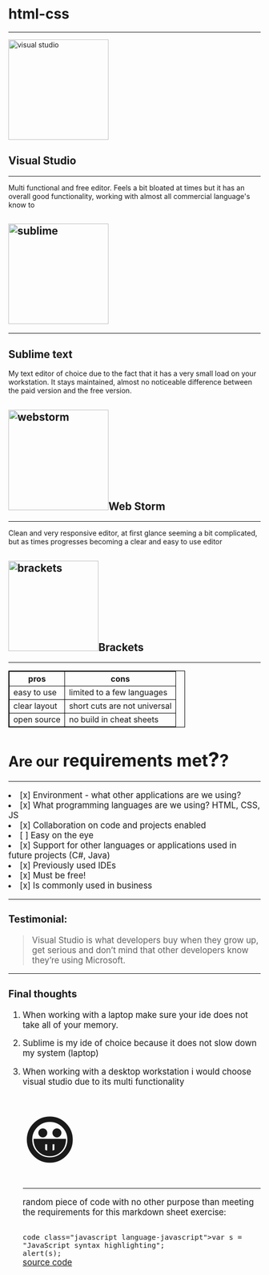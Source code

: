 # html-css
<!DOCTYPE html>
<html>
<head>
<meta charset="UTF-8"
Markdown to html exercise
<link rel="stylesheet" type="text/css" href="/style.css" />
<hr>
</body>
<p><img src="http://www.codestring.co.uk/site/wp-content/uploads/2016/07/VisualStudio.png" width="200" height="200" alt="visual studio" /></p>

<h2 id="visualstudio">Visual Studio </h2>
<hr><small></small>
<p>Multi functional and  free editor.
Feels a bit bloated at times but it has an overall good functionality, 
working with almost all commercial language's know to </p>

<h2 id="sublimehttpiconsiconarchivecomiconsbokehliciapacifica256sublimetexticonpng"><img src="http://icons.iconarchive.com/icons/bokehlicia/pacifica/256/sublime-text-icon.png"  width="200" height="200"alt="sublime" /> </h2>
<hr>
<h2 id="sublimetext">Sublime text</h2>
<p>My text editor of choice due to the fact that it has a very small load on your workstation.
It stays maintained,
almost no noticeable difference between the paid version and the free version.</p>

<h2 id="webstormhttpsiconiconscomicons21381png512webstorm_93692png"><img src="https://icon-icons.com/icons2/1381/PNG/512/webstorm_93692.png"  width="200" height="200" alt="webstorm"

<h2 id="webstorm">Web Storm</h2>
<hr>
<p>Clean and very responsive editor, at first glance seeming a bit complicated, but as times progresses becoming a clear and easy to use editor</p>

<h2 id="bracketshttpiconsiconarchivecomiconsbokehliciaalike256bracketsiconpng"><img src="http://icons.iconarchive.com/icons/bokehlicia/alike/256/brackets-icon.png" width="180" height="180" alt="brackets"
																					
																			
<h2 id="brackets">Brackets</h2>
<hr>
<html>
<head>
<style>
table, th, td {
  border: 1px solid black;
  border-collapse: collapse;
}
</style>
</head>
<body>

<table style="width:70%">
  <tr>
    <th>pros</th>
    <th>cons</th> 
  </tr>
  <tr>
    <td>easy to use</td>
    <td>limited to a few languages</td>
  
  </tr>
  <tr>
    <td>clear layout</td>
    <td>short cuts are not universal</td>
  </tr>
  <tr>
    <td>open source</td>
    <td>no build in cheat sheets</td>
  </tr>
</table>

</body>
</html>


<h1 id="areourrequirementsmet">Are <big><underline></underline><small>our</small></small> requirements met<big>?</big>?</h1>
<hr>
<li>[x] Environment - what other applications are we using? </li>

<li>[x] What programming languages are we using? HTML, CSS, JS</li>

<li>[x] Collaboration on code and projects enabled</li>

<li>[ ] Easy on the eye</li>

<li>[x] Support for other languages or applications used in future projects (C#, Java)</li>

<li>[x] Previously used IDEs</li>

<li>[x] Must be free!</li>

<li>[x] Is commonly used in business</li>
</ul>
<hr>
<h3 id="testimonial">Testimonial:</h3>

<blockquote>
  <p>Visual Studio is what developers buy when they grow up, get serious and don’t mind that other developers know they’re using Microsoft.</p>
</blockquote>
<hr>
<h3 id="finalthoughts">Final thoughts</h3>

<ol>
<li><p>When working with a laptop make sure your ide does not take all of your memory.</p></li>

<li><p>Sublime is my ide of choice because it does not slow down my system (laptop)</p></li>

<li><p>When working with a desktop workstation i would choose visual studio due to its multi functionality</p>

<h1 body {
  font-size: 20px;
}
</style>
<body>

<span style='font-size:100px;'>&#128512;</span>

</h1>
<hr>
<p>random piece of code with no other purpose than meeting the requirements for this markdown sheet exercise:</p>


<code>
code class="javascript language-javascript">var s = "JavaScript syntax highlighting";
alert(s);
</code>
<a href="https://github.engineering.zhaw.ch/vissejul/markdoc/pull/1/files"
target="_blank"><h1<small>source code</small></h1><small>
</body>
</html>
